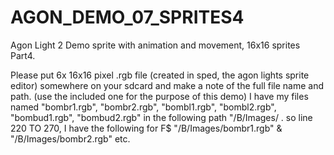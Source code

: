 # AGON_DEMO_07_SPRITES4
Agon Light 2 Demo sprite with animation and movement,  16x16 sprites Part4. <br>

Please put 6x 16x16 pixel .rgb file (created in sped, the agon lights sprite editor) somewhere on your sdcard and make a note of the full file name and path. (use the included one for the purpose of this demo) I have my files named "bombr1.rgb", "bombr2.rgb", "bombl1.rgb", "bombl2.rgb", "bombud1.rgb", "bombud2.rgb"  in the following path "/B/Images/ . so line 220 TO 270, I have the following for F$ "/B/Images/bombr1.rgb" & "/B/Images/bombr2.rgb" etc.
